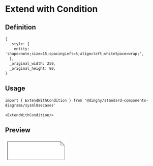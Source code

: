 # Extend with Condition

## Definition

```
{
  _style: { 
    entity: 'shape=note;size=15;spacingLeft=5;align=left;whiteSpace=wrap;',
  },
  _original_width: 250,
  _original_height: 80,
}
```

## Usage

```
import { ExtendWithCondition } from '@dinghy/standard-components-diagrams/sysmlUsecases'

<ExtendWithCondition/>
```

## Preview

<img src="./extend-with-condition.png" width="200"/>
